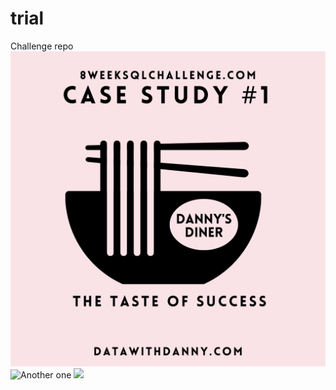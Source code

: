 # trial
Challenge repo
![Dany's Diner.png](https://github.com/AshiruDikko/trial/blob/main/Danny's%20Diner.png?raw=true)
![Another one](https://user-images.githubusercontent.com/67468178/165975945-4fffdeef-1e50-403d-9f27-beb833a2cab3.png)
![](https://user-images.githubusercontent.com/67468178/167110434-e30062ef-01a2-47be-988f-29a3a9bda60f.png)
